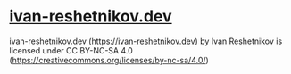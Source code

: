 # [ivan-reshetnikov.dev](https://ivan-reshetnikov.dev)

ivan-reshetnikov.dev (https://ivan-reshetnikov.dev) by Ivan Reshetnikov is licensed under CC BY-NC-SA 4.0 (https://creativecommons.org/licenses/by-nc-sa/4.0/)
